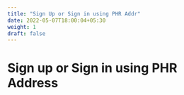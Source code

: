 ```yaml
---
title: "Sign Up or Sign in using PHR Addr"
date: 2022-05-07T18:00:04+05:30
weight: 1
draft: false
---
```


# Sign up or Sign in using PHR Address

